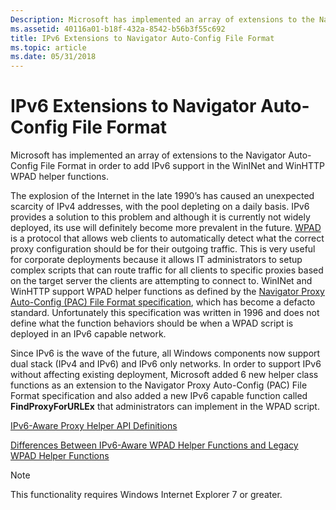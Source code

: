 ```yaml
---
Description: Microsoft has implemented an array of extensions to the Navigator Auto-Config File Format in order to add IPv6 support in the WinINet and WinHTTP WPAD helper functions.
ms.assetid: 40116a01-b18f-432a-8542-b56b3f55c692
title: IPv6 Extensions to Navigator Auto-Config File Format
ms.topic: article
ms.date: 05/31/2018
---
```


# IPv6 Extensions to Navigator Auto-Config File Format

Microsoft has implemented an array of extensions to the Navigator Auto-Config File Format in order to add IPv6 support in the WinINet and WinHTTP WPAD helper functions.

The explosion of the Internet in the late 1990’s has caused an unexpected scarcity of IPv4 addresses, with the pool depleting on a daily basis. IPv6 provides a solution to this problem and although it is currently not widely deployed, its use will definitely become more prevalent in the future. [WPAD](https://go.microsoft.com/fwlink/p/?linkid=201408) is a protocol that allows web clients to automatically detect what the correct proxy configuration should be for their outgoing traffic. This is very useful for corporate deployments because it allows IT administrators to setup complex scripts that can route traffic for all clients to specific proxies based on the target server the clients are attempting to connect to. WinINet and WinHTTP support WPAD helper functions as defined by the [Navigator Proxy Auto-Config (PAC) File Format specification](https://go.microsoft.com/fwlink/p/?linkid=84541), which has become a defacto standard. Unfortunately this specification was written in 1996 and does not define what the function behaviors should be when a WPAD script is deployed in an IPv6 capable network.

Since IPv6 is the wave of the future, all Windows components now support dual stack (IPv4 and IPv6) and IPv6 only networks. In order to support IPv6 without affecting existing deployment, Microsoft added 6 new helper class functions as an extension to the Navigator Proxy Auto-Config (PAC) File Format specification and also added a new IPv6 capable function called **FindProxyForURLEx** that administrators can implement in the WPAD script.

<dl> <dt>

[IPv6-Aware Proxy Helper API Definitions](ipv6-aware-proxy-helper-api-definitions.md)
</dt> <dd></dd> <dt>

[Differences Between IPv6-Aware WPAD Helper Functions and Legacy WPAD Helper Functions](differences-between-ipv6-aware-wpad-helper-functions-and-legacy-wpad-helper-functions.md)
</dt> <dd></dd> </dl>

> [!Note]  
> This functionality requires Windows Internet Explorer 7 or greater.

 

 

 



